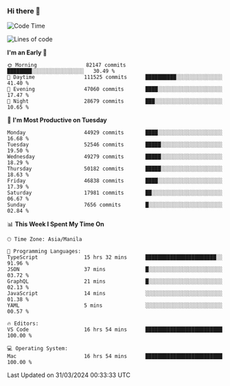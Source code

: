 ### Hi there 👋

<!--START_SECTION:waka-->
![Code Time](http://img.shields.io/badge/Code%20Time-5%2C000%20hrs%204%20mins-blue)

![Lines of code](https://img.shields.io/badge/From%20Hello%20World%20I%27ve%20Written-118.8%20million%20lines%20of%20code-blue)

**I'm an Early 🐤** 

```text
🌞 Morning                82147 commits       ████████░░░░░░░░░░░░░░░░░   30.49 % 
🌆 Daytime                111525 commits      ██████████░░░░░░░░░░░░░░░   41.40 % 
🌃 Evening                47060 commits       ████░░░░░░░░░░░░░░░░░░░░░   17.47 % 
🌙 Night                  28679 commits       ███░░░░░░░░░░░░░░░░░░░░░░   10.65 % 
```
📅 **I'm Most Productive on Tuesday** 

```text
Monday                   44929 commits       ████░░░░░░░░░░░░░░░░░░░░░   16.68 % 
Tuesday                  52546 commits       █████░░░░░░░░░░░░░░░░░░░░   19.50 % 
Wednesday                49279 commits       █████░░░░░░░░░░░░░░░░░░░░   18.29 % 
Thursday                 50182 commits       █████░░░░░░░░░░░░░░░░░░░░   18.63 % 
Friday                   46838 commits       ████░░░░░░░░░░░░░░░░░░░░░   17.39 % 
Saturday                 17981 commits       ██░░░░░░░░░░░░░░░░░░░░░░░   06.67 % 
Sunday                   7656 commits        █░░░░░░░░░░░░░░░░░░░░░░░░   02.84 % 
```


📊 **This Week I Spent My Time On** 

```text
🕑︎ Time Zone: Asia/Manila

💬 Programming Languages: 
TypeScript               15 hrs 32 mins      ███████████████████████░░   91.96 % 
JSON                     37 mins             █░░░░░░░░░░░░░░░░░░░░░░░░   03.72 % 
GraphQL                  21 mins             █░░░░░░░░░░░░░░░░░░░░░░░░   02.13 % 
JavaScript               14 mins             ░░░░░░░░░░░░░░░░░░░░░░░░░   01.38 % 
YAML                     5 mins              ░░░░░░░░░░░░░░░░░░░░░░░░░   00.57 % 

🔥 Editors: 
VS Code                  16 hrs 54 mins      █████████████████████████   100.00 % 

💻 Operating System: 
Mac                      16 hrs 54 mins      █████████████████████████   100.00 % 
```


 Last Updated on 31/03/2024 00:33:33 UTC
<!--END_SECTION:waka-->


<!--
**rad182/rad182** is a ✨ _special_ ✨ repository because its `README.md` (this file) appears on your GitHub profile.

Here are some ideas to get you started:

- 🔭 I’m currently working on ...
- 🌱 I’m currently learning ...
- 👯 I’m looking to collaborate on ...
- 🤔 I’m looking for help with ...
- 💬 Ask me about ...
- 📫 How to reach me: ...
- 😄 Pronouns: ...
- ⚡ Fun fact: ...
-->
